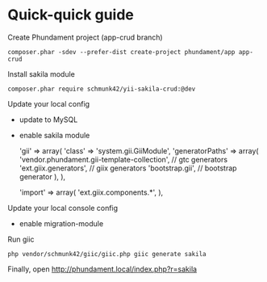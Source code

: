 # Quick-quick guide

Create Phundament project (app-crud branch)

    composer.phar -sdev --prefer-dist create-project phundament/app app-crud

Install sakila module

    composer.phar require schmunk42/yii-sakila-crud:@dev
    
Update your local config

* update to MySQL
* enable sakila module


    'gii' => array(
        'class'          => 'system.gii.GiiModule',
        'generatorPaths' => array(
            'vendor.phundament.gii-template-collection', // gtc generators
            'ext.giix.generators',                       // giix generators
            'bootstrap.gii',                             // bootstrap generator
        ),
    ),


    'import'     => array(
        'ext.giix.components.*',
    ),


Update your local console config 

* enable migration-module

Run giic
    
    php vendor/schmunk42/giic/giic.php giic generate sakila

Finally, open http://phundament.local/index.php?r=sakila
